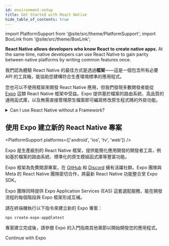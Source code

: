 ```yaml
---
id: environment-setup
title: Get Started with React Native
hide_table_of_contents: true
---
```


import PlatformSupport from '@site/src/theme/PlatformSupport';
import BoxLink from '@site/src/theme/BoxLink';

**React Native allows developers who know React to create native apps.** At the same time, native developers can use React Native to gain parity between native platforms by writing common features once.

我們認為體驗 React Native 的最佳方式是透過**框架**——這是一個包含所有必要 API 的工具箱，能協助您建構符合生產環境標準的應用程式。

您也可以不使用框架來開發 React Native 應用，但我們發現多數開發者能從 [Expo](https://expo.dev) 這類 React Native 框架中受益。Expo 提供基於檔案的路由系統、高品質的通用函式庫，以及無需直接管理原生檔案即可編寫修改原生程式碼的外掛功能。

<details>
<summary>Can I use React Native without a Framework?</summary>

Yes. You can use React Native without a Framework. **However, if you’re building a new app with React Native, we recommend using a Framework.**

In short, you’ll be able to spend time writing your app instead of writing an entire Framework yourself in addition to your app.

The React Native community has spent years refining approaches to navigation, accessing native APIs, dealing with native dependencies, and more. Most apps need these core features. A React Native Framework provides them from the start of your app.

Without a Framework, you’ll either have to write your own solutions to implement core features, or you’ll have to piece together a collection of pre-existing libraries to create a skeleton of a Framework. This takes real work, both when starting your app, then later when maintaining it.

If your app has unusual constraints that are not served well by a Framework, or you prefer to solve these problems yourself, you can make a React Native app without a Framework using Android Studio, Xcode. If you’re interested in this path, learn how to [set up your environment](set-up-your-environment) and how to [get started without a framework](getting-started-without-a-framework).

</details>

## 使用 Expo 建立新的 React Native 專案

<PlatformSupport platforms={['android', 'ios', 'tv', 'web']} />

Expo 是生產級別的 React Native 框架，提供能簡化應用開發的開發者工具，例如基於檔案的路由系統、標準化的原生模組函式庫等豐富功能。

Expo 框架為免費開源專案，在 [GitHub](https://github.com/expo) 和 [Discord](https://chat.expo.dev) 擁有活躍社群。Expo 團隊與 Meta 的 React Native 團隊密切合作，將最新 React Native 功能整合至 Expo SDK。

Expo 團隊同時提供 Expo Application Services (EAS) 這套選配服務，能在開發流程的每個階段與 Expo 框架形成互補。

請在終端機執行以下指令來建立新的 Expo 專案：

```shell
npx create-expo-app@latest
```

專案建立完成後，請參閱 Expo 的入門指南其他章節以開始開發您的應用程式。

<BoxLink href="https://docs.expo.dev/get-started/set-up-your-environment">Continue with Expo</BoxLink>